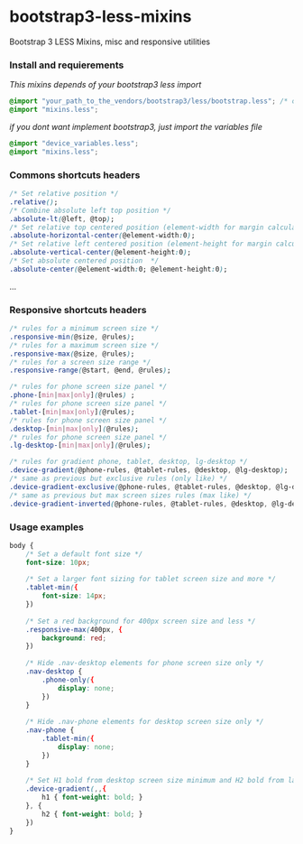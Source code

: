 bootstrap3-less-mixins
======================

Bootstrap 3 LESS Mixins, misc and responsive utilities

### Install and requierements
*This mixins depends of your bootstrap3 less import*
```css
@import "your_path_to_the_vendors/bootstrap3/less/bootstrap.less"; /* or just variables.less */
@import "mixins.less";
```
*if you dont want implement bootstrap3, just import the variables file*
```css
@import "device_variables.less";
@import "mixins.less";
```

### Commons shortcuts headers
```css
/* Set relative position */
.relative();
/* Combine absolute left top position */
.absolute-lt(@left, @top);
/* Set relative top centered position (element-width for margin calculation) */
.absolute-horizontal-center(@element-width:0);
/* Set relative left centered position (element-height for margin calculation) */
.absolute-vertical-center(@element-height:0);
/* Set absolute centered position  */
.absolute-center(@element-width:0; @element-height:0);
```
...

### Responsive shortcuts headers

```css
/* rules for a minimum screen size */
.responsive-min(@size, @rules);
/* rules for a maximum screen size */
.responsive-max(@size, @rules);
/* rules for a screen size range */
.responsive-range(@start, @end, @rules);

/* rules for phone screen size panel */
.phone-[min|max|only](@rules) ;
/* rules for phone screen size panel */
.tablet-[min|max|only](@rules);
/* rules for phone screen size panel */
.desktop-[min|max|only](@rules); 
/* rules for phone screen size panel */
.lg-desktop-[min|max|only](@rules);

/* rules for gradient phone, tablet, desktop, lg-desktop */
.device-gradient(@phone-rules, @tablet-rules, @desktop, @lg-desktop);
/* same as previous but exclusive rules (only like) */
.device-gradient-exclusive(@phone-rules, @tablet-rules, @desktop, @lg-desktop);
/* same as previous but max screen sizes rules (max like) */
.device-gradient-inverted(@phone-rules, @tablet-rules, @desktop, @lg-desktop); 
```

### Usage examples
 
```css
body { 
	/* Set a default font size */
	font-size: 10px;
	
	/* Set a larger font sizing for tablet screen size and more */
	.tablet-min({
		font-size: 14px;
	})
	
	/* Set a red background for 400px screen size and less */
	.responsive-max(400px, {
		background: red;
	})
 
	/* Hide .nav-desktop elements for phone screen size only */
	.nav-desktop {
		.phone-only({
			display: none;
		})
	}
	
	/* Hide .nav-phone elements for desktop screen size only */
	.nav-phone {
		.tablet-min({
			display: none;
		})
	}
	
	/* Set H1 bold from desktop screen size minimum and H2 bold from large desktop screen size minimum */
	.device-gradient(,,{
		h1 { font-weight: bold; }
	}, {
		h2 { font-weight: bold; }	
	})
}
```
